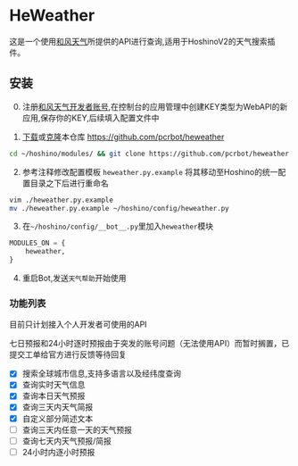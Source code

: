 # HeWeather

这是一个使用[和风天气](https://dev.heweather.com/)所提供的API进行查询,适用于HoshinoV2的天气搜索插件。

## 安装

0. 注册[和风天气开发者账号](https://console.heweather.com),在控制台的应用管理中创建KEY类型为WebAPI的新应用,保存你的KEY,后续填入配置文件中

1. [下载](https://github.com/pcrbot/heweather/archive/master.zip)或[克隆](https://github.com/pcrbot/heweather.git)本仓库 https://github.com/pcrbot/heweather

```bash
cd ~/hoshino/modules/ && git clone https://github.com/pcrbot/heweather.git
```

2. 参考注释修改配置模板 `heweather.py.example` 将其移动至Hoshino的统一配置目录之下后进行重命名

```bash
vim ./heweather.py.example
mv ./heweather.py.example ~/hoshino/config/heweather.py
```

3. 在```~/hoshino/config/__bot__.py```里加入`heweather`模块

```python
MODULES_ON = {
    heweather,
}
```

4. 重启Bot,发送```天气帮助```开始使用

### 功能列表

目前只计划接入个人开发者可使用的API

七日预报和24小时逐时预报由于突发的账号问题（无法使用API）而暂时搁置，已提交工单给官方进行反馈等待回复

- [x] 搜索全球城市信息,支持多语言以及经纬度查询
- [x] 查询实时天气信息
- [x] 查询本日天气预报
- [x] 查询三天内天气简报
- [x] 自定义部分简述文本
- [ ] 查询三天内任意一天的天气预报
- [ ] 查询七天内天气预报/简报
- [ ] 24小时内逐小时预报
